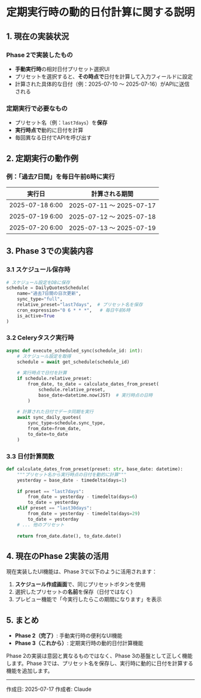 # 定期実行時の動的日付計算に関する説明

## 1. 現在の実装状況

### Phase 2で実装したもの
- **手動実行時**の相対日付プリセット選択UI
- プリセットを選択すると、**その時点で**日付を計算して入力フィールドに設定
- 計算された具体的な日付（例：2025-07-10 〜 2025-07-16）がAPIに送信される

### 定期実行で必要なもの
- プリセット名（例：`last7days`）を**保存**
- **実行時点で**動的に日付を計算
- 毎回異なる日付でAPIを呼び出す

## 2. 定期実行の動作例

### 例：「過去7日間」を毎日午前6時に実行

| 実行日 | 計算される期間 |
|--------|--------------|
| 2025-07-18 6:00 | 2025-07-11 〜 2025-07-17 |
| 2025-07-19 6:00 | 2025-07-12 〜 2025-07-18 |
| 2025-07-20 6:00 | 2025-07-13 〜 2025-07-19 |

## 3. Phase 3での実装内容

### 3.1 スケジュール保存時
```python
# スケジュール設定をDBに保存
schedule = DailyQuotesSchedule(
    name="過去7日間の日次更新",
    sync_type="full",
    relative_preset="last7days",  # プリセット名を保存
    cron_expression="0 6 * * *",   # 毎日午前6時
    is_active=True
)
```

### 3.2 Celeryタスク実行時
```python
async def execute_scheduled_sync(schedule_id: int):
    # スケジュール設定を取得
    schedule = await get_schedule(schedule_id)
    
    # 実行時点で日付を計算
    if schedule.relative_preset:
        from_date, to_date = calculate_dates_from_preset(
            schedule.relative_preset,
            base_date=datetime.now(JST)  # 実行時点の日時
        )
    
    # 計算された日付でデータ同期を実行
    await sync_daily_quotes(
        sync_type=schedule.sync_type,
        from_date=from_date,
        to_date=to_date
    )
```

### 3.3 日付計算関数
```python
def calculate_dates_from_preset(preset: str, base_date: datetime):
    """プリセット名から実行時点の日付を動的に計算"""
    yesterday = base_date - timedelta(days=1)
    
    if preset == "last7days":
        from_date = yesterday - timedelta(days=6)
        to_date = yesterday
    elif preset == "last30days":
        from_date = yesterday - timedelta(days=29)
        to_date = yesterday
    # ... 他のプリセット
    
    return from_date.date(), to_date.date()
```

## 4. 現在のPhase 2実装の活用

現在実装したUI機能は、Phase 3で以下のように活用されます：

1. **スケジュール作成画面**で、同じプリセットボタンを使用
2. 選択したプリセットの**名前**を保存（日付ではなく）
3. プレビュー機能で「今実行したらこの期間になります」を表示

## 5. まとめ

- **Phase 2（完了）**: 手動実行時の便利なUI機能
- **Phase 3（これから）**: 定期実行時の動的日付計算機能

Phase 2の実装は意図と異なるものではなく、Phase 3の基盤として正しく機能します。Phase 3では、プリセット名を保存し、実行時に動的に日付を計算する機能を追加します。

---

作成日: 2025-07-17
作成者: Claude
